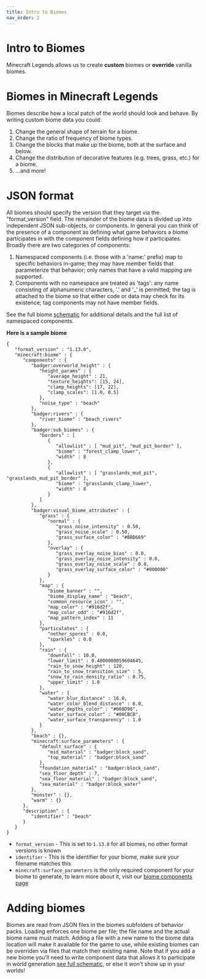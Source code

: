 ```yaml
---
title: Intro to Biomes
nav_order: 2
---
```


# Intro to Biomes
Minecraft Legends allows us to create **custom** biomes or **override** vanilla biomes.

# Biomes in Minecraft Legends
Biomes describe how a local patch of the world should look and behave. By writing custom biome data you could:
1) Change the general shape of terrain for a biome.
2) Change the ratio of frequency of biome types.
3) Change the blocks that make up the biome, both at the surface and below.
4) Change the distribution of decorative features (e.g. trees, grass, etc.) for a biome.
5) ...and more!

# JSON format

All biomes should specify the version that they target via the "format_version" field. The remainder of the biome data is divided up into independent JSON sub-objects, or components. In general you can think of the presence of a component as defining what game behaviors a biome participates in with the component fields defining how it participates. Broadly there are two categories of components:
1) Namespaced components (i.e. those with a 'name:' prefix) map to specific behaviors in-game; they may have member fields that parameterize that behavior; only names that have a valid mapping are supported.
2) Components with no namespace are treated as 'tags': any name consisting of alphanumeric characters, '.' and '_' is permitted; the tag is attached to the biome so that either code or data may check for its existence; tag components may not have member fields.

See the full biome [schematic](../world-generation/biomes/biome-schematic) for additional details and the full list of namespaced components.

**Here is a sample biome**
```
{
   "format_version" : "1.13.0",
   "minecraft:biome" : {
      "components" : {
         "badger:overworld_height" : {
            "height_params" : {
               "average_height" : 21,
               "texture_heights": [15, 24],
               "clamp_heights": [17, 22],
               "clamp_scales": [1.0, 0.5]
            },
            "noise_type" : "beach"
         },
         "badger:rivers" : {
            "river_biome" : "beach_rivers"
         },
         "badger:sub_biomes" : {
            "borders" : [
               {
                  "allowlist" : [ "mud_pit", "mud_pit_border" ],
                  "biome" : "forest_clamp_lower",
                  "width" : 8
               },
               {
                  "allowlist" : [ "grasslands_mud_pit", "grasslands_mud_pit_border" ],
                  "biome" : "grasslands_clamp_lower",
                  "width" : 8
               }
            ]
         },
         "badger:visual_biome_attributes" : {
            "grass" : {
               "normal" : {
                  "grass_noise_intensity" : 0.50,
                  "grass_noise_scale" : 0.50,
                  "grass_surface_color" : "#BBD669"
               },
               "overlay" : {
                  "grass_overlay_noise_bias" : 0.0,
                  "grass_overlay_noise_intensity" : 0.0,
                  "grass_overlay_noise_scale" : 0.0,
                  "grass_overlay_surface_color" : "#000000"
               }
            },
            "map" : {
               "biome_banner" : "",
               "biome_display_name" : "beach",
               "common_resource_icon" : "",
               "map_color" : "#916d2f",
               "map_color_odd" : "#916d2f",
               "map_pattern_index" : 11
            },
            "particulates" : {
               "nether_spores" : 0.0,
               "sparkles" : 0.0
            },
            "rain" : {
               "downfall" : 10.0,
               "lower_limit" : 0.4000000059604645,
               "rain_to_snow_height" : 120,
               "rain_to_snow_transition_size" : 5,
               "snow_to_rain_density_ratio" : 0.75,
               "upper_limit" : 1.0
            },
            "water" : {
               "water_blur_distance" : 16.0,
               "water_color_blend_distance" : 6.0,
               "water_depths_color" : "#008D98",
               "water_surface_color" : "#00CBCB",
               "water_surface_transparency" : 1.0
            }
         },
         "beach" : {},
         "minecraft:surface_parameters" : {
            "default_surface" : {
               "mid_material" : "badger:block_sand",
               "top_material" : "badger:block_sand"
            },
            "foundation_material" : "badger:block_sand",
            "sea_floor_depth" : 7,
            "sea_floor_material" : "badger:block_sand",
            "sea_material" : "badger:block_water"
         },
         "monster" : {},
         "warm" : {}
      },
      "description" : {
         "identifier" : "beach"
      }
   }
}
```

-   `format_version` - This is set to `1.13.0` for all biomes, no other format versions is known
-   `identifier` - This is the identifier for your biome, make sure your filename matches this
-   `minecraft:surface_parameters` is the only required component for your biome to generate, to learn more about it, visit our [biome components page](../world-generation/biomes/biome-components)


# Adding biomes

Biomes are read from JSON files in the biomes subfolders of behavior packs. Loading enforces one biome per file; the file name and the actual biome name must match. Adding a file with a new name to the biome data location will make it available for the game to use, while existing biomes can be overriden via files that match their existing name. Note that if you add a new biome you'll need to write component data that allows it to participate in world generation [see full schematic](../world-generation/biomes/biome-schematic), or else it won't show up in your worlds!
